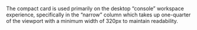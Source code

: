 The compact card is used primarily on the desktop &ldquo;console&rdquo; workspace experience, specifically in the &ldquo;narrow&rdquo; column which takes up one-quarter of the viewport with a minimum width of 320px to maintain readability.
